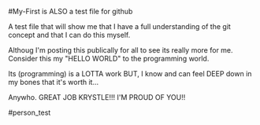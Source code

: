 #My-First is ALSO a  test file for github
 
 
A test file that will show me that I have a full understanding of the git concept and that I can do this myself.

Althoug I'm posting this publically for all to see its really more for me.
Consider this my "HELLO WORLD" to the programming world. 

Its (programming) is a LOTTA work BUT, I know and can feel DEEP down in my
 bones that it's worth it... 

Anywho. GREAT JOB KRYSTLE!!! I'M PROUD OF YOU!! 

#person_test
